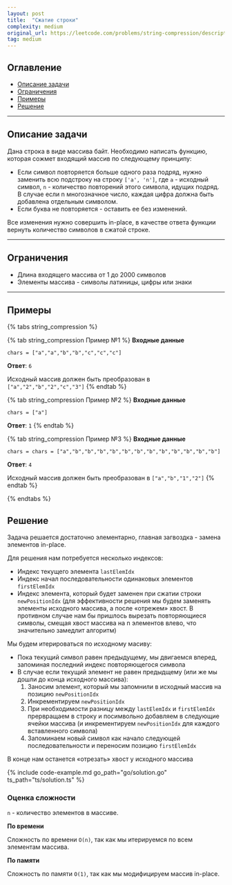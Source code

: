 ```yaml
---
layout: post
title:  "Сжатие строки"
complexity: medium
original_url: https://leetcode.com/problems/string-compression/description/
tag: medium
---
```


## Оглавление

- [Описание задачи](#описание-задачи)
- [Ограничения](#ограничения)
- [Примеры](#примеры)
- [Решение](#решение)

---

## Описание задачи

Дана строка в виде массива байт. Необходимо написать функцию, которая сожмет входящий массив по следующему принципу:
- Если символ повторяется больше одного раза подряд, нужно заменить всю подстроку на строку `['a', 'n']`, где `a` - исходный символ, `n` - количество повторений этого символа, идущих подряд. В случае если n многозначное число, каждая цифра должна быть добавлена отдельным символом.
- Если буква не повторяется - оставить ее без изменений.

Все изменения нужно совершить in-place, в качестве ответа функции вернуть количество символов в сжатой строке.

---

## Ограничения

- Длина входящего массива от 1 до 2000 символов
- Элементы массива - символы латиницы, цифры или знаки

---

## Примеры

{% tabs string_compression %}

{% tab string_compression Пример №1 %}
**Входные данные**

```
chars = ["a","a","b","b","c","c","c"]
```

**Ответ**: `6`

Исходный массив должен быть преобразован в `["a","2","b","2","c","3"]` 
{% endtab %}

{% tab string_compression Пример №2 %}
**Входные данные**

```
chars = ["a"]
```

**Ответ**: `1`
{% endtab %}

{% tab string_compression Пример №3 %}
**Входные данные**

```
chars = chars = ["a","b","b","b","b","b","b","b","b","b","b","b","b"]
```

**Ответ**: `4`

Исходный массив должен быть преобразован в `["a","b","1","2"]`
{% endtab %}

{% endtabs %}

## Решение

Задача решается достаточно элементарно, главная загвоздка - замена элементов in-place.

Для решения нам потребуется несколько индексов:
- Индекс текущего элемента `lastElemIdx`
- Индекс начал последовательности одинаковых элементов `firstElemIdx`
- Индекс элемента, который будет заменен при сжатии строки `newPositionIdx` (для эффективности решения мы будем заменять элементы исходного массива, а после «отрежем» хвост. В противном случае нам бы пришлось вырезать повторяющиеся символы, смещая хвост массива на n элементов влево, что значительно замедлит алгоритм)

Мы будем итерироваться по исходному масиву:
- Пока текущий символ равен предыдущему, мы двигаемся вперед, запоминая последний индекс повторяющегося символа
- В случае если текущий элемент не равен предыдщему (или же мы дошли до конца исходного массива):
  1. Заносим элемент, который мы запомнили в исходный массив на позицию `newPositionIdx`
  2. Инкрементируем `newPositionIdx`
  3. При необходимости разницу между `lastElemIdx` и `firstElemIdx` прервращаем в строку и посимвольно добавляем в следующие ячейки массива (и инкрементируем `newPositionIdx` для каждого вставленного символа)
  4. Запоминаем новый символ как начало следующей последовательности и переносим позицию `firstElemIdx`

В конце нам останется «отрезать» хвост у исходного массива

{% include code-example.md go_path="go/solution.go" ts_path="ts/solution.ts" %}

### Оценка сложности

`n` - количество элементов в массиве.

**По времени**

Сложность по времени `O(n)`, так как мы итерируемся по всем элементам массива.

**По памяти**

Сложность по памяти `O(1)`, так как мы модифицируем массив in-place.
